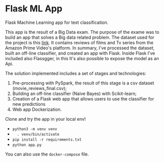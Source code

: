 # Flask ML App
Flask Machine Learning app for text classification.


This app is the result of a Big Data exam. The purpose of the exame was to build an app that solves a Big data related problem. The dataset used for the project is this <a href="https://www.kaggle.com/ryati131457/web-data-amazon-movie-reviews-processed">link</a>. It contains reviews of films and Tv series from the Amazon Prime Video's platform. In summary, I've processed the dataset, built an off-line classifier, and created an app with Flask. Inside Flask I've included also Flassgger, in this It's also possible to expose the model as an Api.

The solution implemented includes a set of stages and technologies:
<br>
<ol>
<li>Pre-processing with PySpark, the result of this stage is a csv dataset (movie_reviews_final.csv);</li>
<li>Building an off-line classifier (Naive Bayes) with Scikit-learn;</li>
<li>Creation of a Flask web app that allows users to use the classifier for new predictions </li>
<li>Web app Dockerization.</li>
</ol>

Clone and try the app in your local env!
- `python3 -m venv venv` 
- `  . venv/bin/activate`
- `pip install -r requirements.txt`
- `python app.py`

You can also use the `docker-compose` file.
